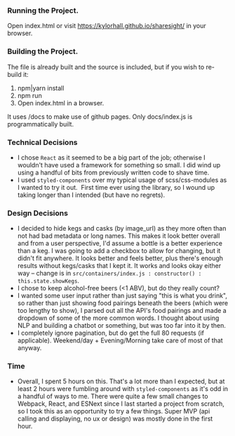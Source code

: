 ### Running the Project.
 Open index.html or visit https://kylorhall.github.io/sharesight/ in your browser.


### Building the Project.
 The file is already built and the source is included, but if you wish to re-build it:
 1. npm|yarn install
 2. npm run
 3. Open index.html in a browser.

 It uses /docs to make use of github pages.  Only docs/index.js is programmatically built.


### Technical Decisions
 - I chose `React` as it seemed to be a big part of the job; otherwise I wouldn't have used a framework for something so small.  I did wind up using a handful of bits from previously written code to shave time.
 - I used `styled-components` over my typical usage of scss/css-modules as I wanted to try it out.  First time ever using the library, so I wound up taking longer than I intended (but have no regrets).


### Design Decisions
 - I decided to hide kegs and casks (by image_url) as they more often than not had bad metadata or long names.  This makes it look better overall and from a user perspective, I'd assume a bottle is a better experience than a keg.  I was going to add a checkbox to allow for changing, but it didn't fit anywhere.  It looks better and feels better, plus there's enough results without kegs/casks that I kept it.  It works and looks okay either way – change is in `src/containers/index.js : constructor() : this.state.showKegs`.
 - I chose to keep alcohol-free beers (<1 ABV), but do they really count?
 - I wanted some user input rather than just saying "this is what you drink", so rather than just showing food pairings beneath the beers (which were too lengthy to show), I parsed out all the API's food pairings and made a dropdown of some of the more common words.  I thought about using NLP and building a chatbot or something, but was too far into it by then.
 - I completely ignore pagination, but do get the full 80 requests (if applicable).  Weekend/day + Evening/Morning take care of most of that anyway.


### Time
 - Overall, I spent 5 hours on this.  That's a lot more than I expected, but at least 2 hours were fumbling around with `styled-components` as it's odd in a handful of ways to me.  There were quite a few small changes to Webpack, React, and ESNext since I last started a project from scratch, so I took this as an opportunity to try a few things.  Super MVP (api calling and displaying, no ux or design) was mostly done in the first hour.
